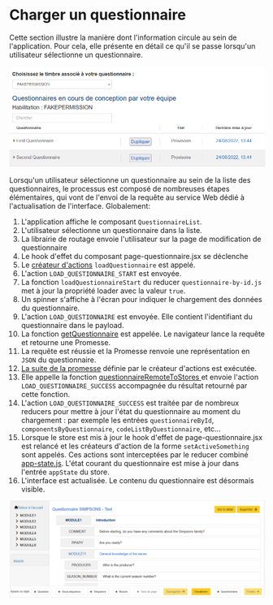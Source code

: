 # Charger un questionnaire

Cette section illustre la manière dont l'information circule au sein de l'application. Pour cela, elle présente en détail ce qu'il se passe lorsqu'un utilisateur sélectionne un questionnaire.

![Un utilisateur sélectionne un questionnaire](../../../img/select-questionnaire.png 'Un utilisateur sélectionne un questionnaire')

Lorsqu'un utilisateur sélectionne un questionnaire au sein de la liste des questionnaires, le processus est composé de nombreuses étapes élémentaires, qui vont de l'envoi de la requête au service Web dédié à l'actualisation de l'interface. Globalement:

1. L'application affiche le composant `QuestionnaireList`.
2. L'utilisateur sélectionne un questionnaire dans la liste.
3. La librairie de routage envoie l'utilisateur sur la page de modification de questionnaire
4. Le hook d'effet du composant page-questionnaire.jsx se déclenche
5. Le [créateur d'actions](https://github.com/InseeFr/Pogues/blob/main/src/actions/questionnaire.js) `loadQuestionnaire` est appelé.
6. L'action `LOAD_QUESTIONNAIRE_START` est envoyée.
7. La fonction `loadQuestionnaireStart` du reducer `questionnaire-by-id.js` met à jour la propriété loader avec la valeur `true`.
8. Un spinner s'affiche à l'écran pour indiquer le chargement des données du questionnaire.
9. L'action `LOAD_QUESTIONNAIRE` est envoyée. Elle contient l'identifiant du questionnaire dans le payload.
10. La fonction [getQuestionnaire](https://github.com/InseeFr/Pogues/blob/main/src/api/remote-api.js#L211) est appelée. Le navigateur lance la requête et retourne une Promesse.
11. La requête est réussie et la Promesse renvoie une représentation en `JSON` du questionnaire.
12. [La suite de la promesse](https://github.com/InseeFr/Pogues/blob/main/src/actions/questionnaire.js#L88) définie par le créateur d'actions est exécutée.
13. Elle appelle la fonction [questionnaireRemoteToStores ](https://github.com/InseeFr/Pogues/blob/main/src/model/remote-to-stores.js) et envoie l'action `LOAD_QUESTIONNAIRE_SUCCESS` accompagnée du résultat retourné par cette fonction.
14. L'action `LOAD_QUESTIONNAIRE_SUCCESS` est traitée par de nombreux reducers pour mettre à jour l'état du questionnaire au moment du chargement : par exemple les entrées `questionnaireById`, `componentsByQuestionnaire`, `codeListByQuestionnaire`, etc...
15. Lorsque le store est mis à jour le hook d'effet de page-questionnaire.jsx est relancé et les créateurs d'action de la forme `setActiveSomething` sont appelés. Ces actions sont interceptées par le reducer combiné [app-state.js](https://github.com/InseeFr/Pogues/blob/main/src/reducers/app-state/app-state.js). L'état courant du questionnaire est mise à jour dans l'entrée `appState` du store.
16. L'interface est actualisée. Le contenu du questionnaire est désormais visible.

![Le questionnaire est affiché](../../../img/questionnaire.png 'Le questionnaire est affiché')
